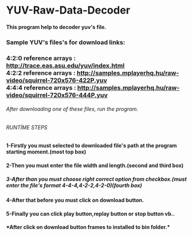 # YUV-Raw-Data-Decoder
<h4>This program help to decoder yuv's file.<h4> 
  
<h3>Sample YUV's files's for download links:<h3>  
  
4:2:0  reference arrays : http://trace.eas.asu.edu/yuv/index.html  
4:2:2 reference arrays : http://samples.mplayerhq.hu/raw-video/squirrel-720x576-422P.yuv  
4:4:4 reference arrays : http://samples.mplayerhq.hu/raw-video/squirrel-720x576-444P.yuv  
<h6>After downloading one of these files, run the program.<h6>  
  
RUNTİME STEPS
<h4>1-Firstly you must selected to downloaded file's path at the program starting moment.(most top box)<h4>  
<h4>2-Then you must enter the file width and length.(second and third box)<h>  
<h5>3-After than you must choose right correct option from checkbox.(must enter the file's format 4-4-4,4-2-2,4-2-0)(fourth box)<h5>  
<h4>4-After that before you must click on download button.<h4>  
<h4>5-Finally you can click play button,replay button or stop button vb..<h4>  
 *After click on download button frames to installed to bin folder.*  
